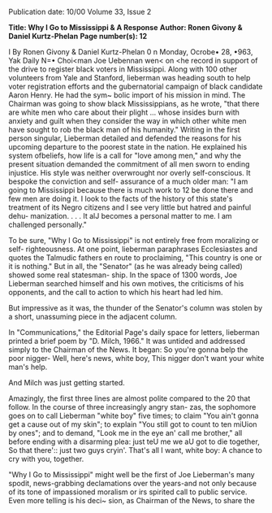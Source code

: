 Publication date: 10/00
Volume 33, Issue 2

**Title: Why I Go to Mississippi & A Response**
**Author: Ronen Givony & Daniel Kurtz-Phelan**
**Page number(s): 12**

I 
By Ronen Givony & Daniel Kurtz-Phelan 
0 n Monday, Ocrobe• 28, •963, Yak Daily N=• Choi<man Joe Uebennan wen< on <he 
record in support of the drive to register black voters in Mississippi. Along with 100 other 
volunteers from Yale and Stanford, lieberman was heading south to help voter registration 
efforts and the gubernatorial campaign of black candidate Aaron Henry. He had the sym~ 
bolic import of his mission in mind. The Chairman was going to show black Mississippians, 
as he wrote, "that there are white men who care about their plight ... whose insides burn 
with anxiety and guilt when they consider the way in which other white men have sought 
to rob the black man of his humanity." Writing in the first person singular, Lieberman 
detailed and defended the reasons for his upcoming departure to the poorest state in the 
nation. He explained his system ofbeliefs, how life is a call for "love among men," and why 
the present situation demanded the commitment of all men sworn to ending injustice. His 
style was neither overwrought nor overly self-conscious. It bespoke the conviction and self-
assurance of a much older man: "I am going to Mississippi because there is much work to 
12 
be done there and few men are doing it. I 
look to the facts of the history of this state's 
treatment of its Negro citizens and I see 
very little but hatred and painful dehu-
manization. . . . It alJ becomes a personal 
matter to me. I am challenged personally." 

To be sure, "Why I Go to Mississippi" 
is not entirely free from moralizing or self-
righteousness. At one point, lieberman 
paraphrases Ecclesiastes and quotes the 
Talmudic fathers en route to proclaiming, 
"This country is one or it is nothing." But 
in all, the "Senator" (as he was already 
being called) showed some real statesman-
ship. In the space of 1300 words, Joe 
Lieberman searched himself and his own 
motives, the criticisms of his opponents, 
and the call to action to which his heart 
had led him. 

But impressive as it was, the thunder 
of the Senator's column was stolen by a 
short, unassuming piece in the adjacent 
column. 

In 
"Communications," 
the 
Editorial Page's daily space for letters, 
lieberman printed a brief poem by "D. 
Milch, 1966." It was untided and addressed 
simply to the Chairman of the News. It 
began: 
So you're gonna belp the poor nigger-
Well, here's news, white boy, 
This nigger don't want your white 
man's help. 

And Milch was just getting started. 

Amazingly, the first three lines are almost 
polite compared to the 20 that follow. In 
the course of three increasingly angry stan-
zas, the sophomore goes on to call 
Lieberman "white boy" five times; to claim 
"You ain't gonna get a cause out of my 
skin"; to explain "You still got to count to 
ten miUion by ones"; and to demand, 
"Look me in the eye an' call me brother," 
all before ending with a disarming plea: 
just teU me we aU got to die together, 
So that there':: just two guys cryin'. 
That's all I want, white boy: 
A chance to cry with you, together. 

"Why I Go to Mississippi" might well 
be the first of Joe Lieberman's many spodit, 
news-grabbing declamations over the 
years-and not only because of its tone of 
impassioned moralism or irs spirited call to 
public service. Even more telling is his deci~ 
sion, as Chairman of the News, to share the